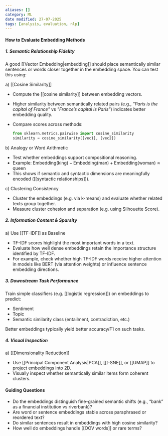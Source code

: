 ```yaml
---
aliases: []
category: ML
date modified: 27-07-2025
tags: [analysis, evaluation, nlp]
---
```

#### How to Evaluate Embedding Methods

##### 1. Semantic Relationship Fidelity

A good [[Vector Embedding|embedding]] should place semantically similar sentences or words closer together in the embedding space. You can test this using:

 a) [[Cosine Similarity]]

* Compute the [[cosine similarity]] between embedding vectors.
* Higher similarity between semantically related pairs (e.g., *"Paris is the capital of France"* vs *"France’s capital is Paris"*) indicates better embedding quality.
* Compare scores across methods:

  ```python
  from sklearn.metrics.pairwise import cosine_similarity
  similarity = cosine_similarity([vec1], [vec2])
  ```

 b) Analogy or Word Arithmetic

* Test whether embeddings support compositional reasoning.
* Example:
  $\text{Embedding}(\text{king}) - \text{Embedding}(\text{man}) + \text{Embedding}(\text{woman}) \approx \text{queen}$
* This shows if semantic and syntactic dimensions are meaningfully encoded ([[syntactic relationships]]).

 c) Clustering Consistency

* Cluster the embeddings (e.g. via k-means) and evaluate whether related texts group together.
* Measure cluster cohesion and separation (e.g. using Silhouette Score).
##### 2. Information Content & Sparsity

 a) Use [[TF-IDF]] as Baseline

* TF-IDF scores highlight the most important words in a text.
* Evaluate how well dense embeddings retain the importance structure identified by TF-IDF.
* For example, check whether high TF-IDF words receive higher attention in models like BERT (via attention weights) or influence sentence embedding directions.

##### 3. Downstream Task Performance

Train simple classifiers (e.g. [[logistic regression]]) on embeddings to predict:
  * Sentiment
  * Topic
  * Semantic similarity class (entailment, contradiction, etc.)

Better embeddings typically yield better accuracy/F1 on such tasks.

##### 4. Visual Inspection

 a) [[Dimensionality Reduction]]
* Use [[Principal Component Analysis|PCA]], [[t-SNE]], or [[UMAP]] to project embeddings into 2D.
* Visually inspect whether semantically similar items form coherent clusters.

#### Guiding Questions

* Do the embeddings distinguish fine-grained semantic shifts (e.g., “bank” as a financial institution vs riverbank)?
* Are word or sentence embeddings stable across paraphrased or reordered text?
* Do similar sentences result in embeddings with high cosine similarity?
* How well do embeddings handle [[OOV words]] or rare terms?
